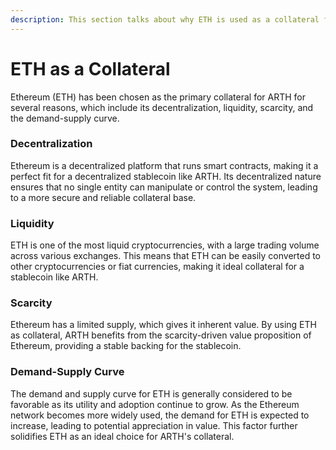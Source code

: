 ```yaml
---
description: This section talks about why ETH is used as a collateral for ARTH.
---
```


# ETH as a Collateral

Ethereum (ETH) has been chosen as the primary collateral for ARTH for several reasons, which include its decentralization, liquidity, scarcity, and the demand-supply curve.

### Decentralization

Ethereum is a decentralized platform that runs smart contracts, making it a perfect fit for a decentralized stablecoin like ARTH. Its decentralized nature ensures that no single entity can manipulate or control the system, leading to a more secure and reliable collateral base.

### Liquidity

&#x20;ETH is one of the most liquid cryptocurrencies, with a large trading volume across various exchanges. This means that ETH can be easily converted to other cryptocurrencies or fiat currencies, making it ideal collateral for a stablecoin like ARTH.

### Scarcity

Ethereum has a limited supply, which gives it inherent value. By using ETH as collateral, ARTH benefits from the scarcity-driven value proposition of Ethereum, providing a stable backing for the stablecoin.

### Demand-Supply Curve

The demand and supply curve for ETH is generally considered to be favorable as its utility and adoption continue to grow. As the Ethereum network becomes more widely used, the demand for ETH is expected to increase, leading to potential appreciation in value. This factor further solidifies ETH as an ideal choice for ARTH's collateral.





